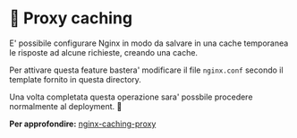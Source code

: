 # 🧺 Proxy caching

E' possibile configurare Nginx in modo da salvare in una cache temporanea le risposte ad alcune richieste, creando una cache.

Per attivare questa feature bastera' modificare il file `nginx.conf` secondo il template fornito in questa directory.

Una volta completata questa operazione sara' possbile procedere normalmente al deployment. 🚀

**Per approfondire:** [nginx-caching-proxy](https://www.sheshbabu.com/posts/nginx-caching-proxy/)
